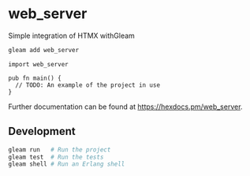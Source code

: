 # web_server
Simple integration of HTMX withGleam
```sh
gleam add web_server
```
```gleam
import web_server

pub fn main() {
  // TODO: An example of the project in use
}
```

Further documentation can be found at <https://hexdocs.pm/web_server>.

## Development

```sh
gleam run   # Run the project
gleam test  # Run the tests
gleam shell # Run an Erlang shell
```

